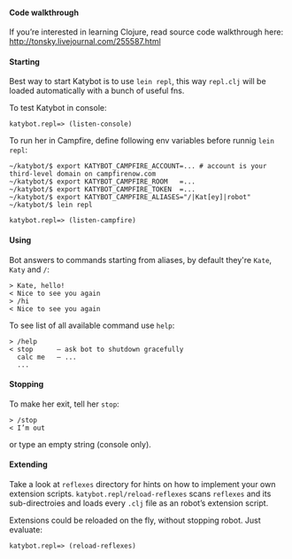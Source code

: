 #### Code walkthrough

If you’re interested in learning Clojure, read source code walkthrough here: http://tonsky.livejournal.com/255587.html

#### Starting

Best way to start Katybot is to use `lein repl`, this way `repl.clj` will be loaded automatically with a bunch of useful fns.

To test Katybot in console:

    katybot.repl=> (listen-console)

To run her in Campfire, define following env variables before runnig `lein repl`:

    ~/katybot/$ export KATYBOT_CAMPFIRE_ACCOUNT=... # account is your third-level domain on campfirenow.com
    ~/katybot/$ export KATYBOT_CAMPFIRE_ROOM   =...
    ~/katybot/$ export KATYBOT_CAMPFIRE_TOKEN  =...
    ~/katybot/$ export KATYBOT_CAMPFIRE_ALIASES="/|Kat[ey]|robot"
    ~/katybot/$ lein repl

    katybot.repl=> (listen-campfire)


#### Using

Bot answers to commands starting from aliases, by default they're `Kate`, `Katy` and `/`:

    > Kate, hello!
    < Nice to see you again
    > /hi
    < Nice to see you again

To see list of all available command use `help`:

    > /help
    < stop      — ask bot to shutdown gracefully
      calc me   — ...
      ...


#### Stopping

To make her exit, tell her `stop`:

    > /stop
    < I’m out

or type an empty string (console only).


#### Extending

Take a look at `reflexes` directory for hints on how to implement your own extension scripts. `katybot.repl/reload-reflexes` scans `reflexes` and its sub-directroies and loads every `.clj` file as an robot’s extension script.

Extensions could be reloaded on the fly, without stopping robot. Just evaluate:

    katybot.repl=> (reload-reflexes)
